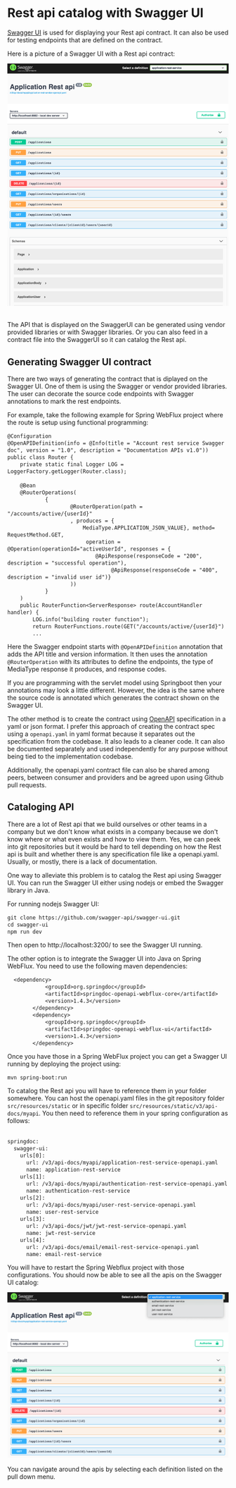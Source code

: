 # Rest api catalog with Swagger UI
[Swagger UI](https://swagger.io/tools/swagger-ui/) is used for displaying your Rest api contract.  It can also be used for testing endpoints that are defined on the contract.   


Here is a picture of a Swagger UI with a Rest api contract:


![Swagger UI with a Rest api](images/swagger.png)

<br/>
The API that is displayed on the SwaggerUI can be generated using vendor provided libraries or with Swagger libraries.  Or you can also feed in a contract file into the SwaggerUI so it can catalog the Rest api.  


## Generating Swagger UI contract 
There are two ways of generating the contract that is diplayed on the Swagger UI.  One of them is using the Swagger or vendor provided libraries.  The user can decorate the source code endpoints with Swagger annotations to mark the rest endpoints.  


For example, take the following example for Spring WebFlux project where the route is setup using functional programming:


```
@Configuration
@OpenAPIDefinition(info = @Info(title = "Account rest service Swagger doc", version = "1.0", description = "Documentation APIs v1.0"))
public class Router {
    private static final Logger LOG = LoggerFactory.getLogger(Router.class);

    @Bean
    @RouterOperations(
            {
                    @RouterOperation(path = "/accounts/active/{userId}"
                    , produces = {
                        MediaType.APPLICATION_JSON_VALUE}, method= RequestMethod.GET,
                         operation = @Operation(operationId="activeUserId", responses = {
                            @ApiResponse(responseCode = "200", description = "successful operation"),
                                 @ApiResponse(responseCode = "400", description = "invalid user id")}
                    ))
            }
    )
    public RouterFunction<ServerResponse> route(AccountHandler handler) {
        LOG.info("building router function");
        return RouterFunctions.route(GET("/accounts/active/{userId}")
        ...

```
Here the Swagger endpoint starts with `@OpenAPIDefinition` annotation that adds the API title and version information.  It then uses the annotation `@RouterOperation` with its attributes to define the endpoints, the type of MediaType response it produces, and response codes.

If you are programming with the servlet model using Springboot then your annotations may look a little different.  However, the idea is the same where the source code is annotated which generates the contract shown on the Swagger UI.


The other method is to create the contract using [OpenAPI](https://www.openapis.org/) specification in a yaml or json format.  I prefer this approach of creating the contract spec using a `openapi.yaml` in yaml format because it separates out the specification from the codebase.  It also leads to a cleaner code.   It can also be documented separately and used independently for any purpose without being tied to the implementation codebase. 

Additionally, the openapi.yaml contract file can also be shared among peers, between consumer and providers and be agreed upon using Github pull requests.  


## Cataloging API
There are a lot of Rest api that we build ourselves or other teams in a company but we don't know what exists in a company because we don't know where or what even exists and how to view them.  Yes, we can peek into git repositories but it would be hard to tell depending on how the Rest api is built and whether there is any specification file like a openapi.yaml.  Usually, or mostly, there is a lack of documentation.


One way to alleviate this problem is to catalog the Rest api using Swagger UI.   You can run the Swagger UI either using nodejs or embed the Swagger library in Java.

For running nodejs Swagger UI:
```
git clone https://github.com/swagger-api/swagger-ui.git
cd swagger-ui
npm run dev
```
Then open to http://localhost:3200/ to see the Swagger UI running.

The other option is to integrate the Swagger UI into Java on Spring WebFlux.  You need to use the following maven dependencies:
```
  <dependency>
            <groupId>org.springdoc</groupId>
            <artifactId>springdoc-openapi-webflux-core</artifactId>
            <version>1.4.3</version>
        </dependency>
        <dependency>
            <groupId>org.springdoc</groupId>
            <artifactId>springdoc-openapi-webflux-ui</artifactId>
            <version>1.4.3</version>
        </dependency>
```

Once you have those in a Spring WebFlux project you can get a Swagger UI running by deploying the project using:
```
mvn spring-boot:run
```

To catalog the Rest api you will have to reference them in your folder somewhere. You can host the openapi.yaml files in the git repository folder `src/resources/static` or in specific folder `src/resources/static/v3/api-docs/myapi`.  You then need to reference them in your spring configuration as follows:

```

springdoc:
  swagger-ui:
    urls[0]:
      url: /v3/api-docs/myapi/application-rest-service-openapi.yaml
      name: application-rest-service
    urls[1]:
      url: /v3/api-docs/myapi/authentication-rest-service-openapi.yaml
      name: authentication-rest-service
    urls[2]:
      url: /v3/api-docs/myapi/user-rest-service-openapi.yaml
      name: user-rest-service
    urls[3]:
      url: /v3/api-docs/jwt/jwt-rest-service-openapi.yaml
      name: jwt-rest-service
    urls[4]:
      url: /v3/api-docs/email/email-rest-service-openapi.yaml
      name: email-rest-service
```

You will have to restart the Spring Webflux project with those configurations.  You should now be able to see all the apis on the Swagger UI catalog:


![swaggerui-run-locally-example](images/swagger-catalogue-api.png)


You can navigate around the apis by selecting each definition listed on the pull down menu. 
